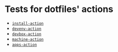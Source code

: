 Tests for dotfiles' actions
===========================

  - [`install-action`](https://github.com/gbraad-dotfiles/install-action)
  - [`devenv-action`](https://github.com/gbraad-dotfiles/devenv-action)
  - [`devbox-action`](https://github.com/gbraad-dotfiles/devbox-action)
  - [`machine-action`](https://github.com/gbraad-dotfiles/machine-action)
  - [`apps-action`](https://github.com/gbraad-dotfiles/apps-action)
